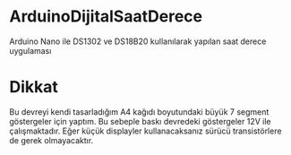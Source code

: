 # ArduinoDijitalSaatDerece
Arduino Nano ile DS1302 ve DS18B20 kullanılarak yapılan saat derece uygulaması
# Dikkat
Bu devreyi kendi tasarladığım A4 kağıdı boyutundaki büyük 7 segment göstergeler için yaptım. Bu sebeple baskı devredeki göstergeler 12V ile çalışmaktadır. 
Eğer küçük displayler kullanacaksanız sürücü transistörlere de gerek olmayacaktır. 
